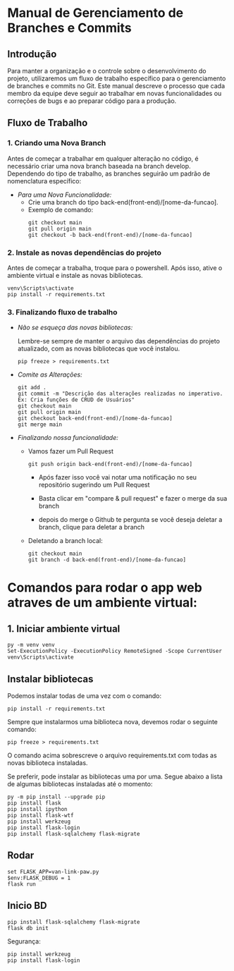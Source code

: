 # Manual de Gerenciamento de Branches e Commits

## Introdução

Para manter a organização e o controle sobre o desenvolvimento do projeto, utilizaremos um fluxo de trabalho específico para o gerenciamento de branches e commits no Git. 
Este manual descreve o processo que cada membro da equipe deve seguir ao trabalhar em novas funcionalidades ou correções de bugs e ao preparar código para a produção.

## Fluxo de Trabalho

### 1. Criando uma Nova Branch

Antes de começar a trabalhar em qualquer alteração no código, é necessário criar uma nova branch baseada na branch develop. 
Dependendo do tipo de trabalho, as branches seguirão um padrão de nomenclatura específico:

- *Para uma Nova Funcionalidade:*
  - Crie uma branch do tipo back-end(front-end)/[nome-da-funcao].
  - Exemplo de comando:
    ```
    git checkout main
    git pull origin main
    git checkout -b back-end(front-end)/[nome-da-funcao]
    ```

### 2. Instale as novas dependências do projeto

Antes de começar a trabalha, troque para o powershell. Após isso, ative o ambiente virtual e instale as novas bibliotecas.

```
venv\Scripts\activate
pip install -r requirements.txt
```

### 3. Finalizando fluxo de trabalho
- *Não se esqueça das novas bibliotecas:*

  Lembre-se sempre de manter o arquivo das dependências do projeto atualizado, com as novas bibliotecas que você instalou.
  ```
  pip freeze > requirements.txt
  ```

- *Comite as Alterações:*
  ```
  git add .
  git commit -m "Descrição das alterações realizadas no imperativo. Ex: Cria funções de CRUD de Usuários"
  git checkout main
  git pull origin main
  git checkout back-end(front-end)/[nome-da-funcao]
  git merge main
  ```
     
- *Finalizando nossa funcionalidade:*
  - Vamos fazer um Pull Request
    ```
    git push origin back-end(front-end)/[nome-da-funcao]
    ```

    - Após fazer isso você vai notar uma notificação no seu repositório sugerindo um Pull Request
    

    - Basta clicar em "compare & pull request" e fazer o merge da sua branch
      

    - depois do merge o Github te pergunta se você deseja deletar a branch, clique para deletar a branch
    
  - Deletando a branch local:
    ```
    git checkout main
    git branch -d back-end(front-end)/[nome-da-funcao]
    ```


# Comandos para rodar o app web atraves de um ambiente virtual:


## 1. Iniciar ambiente virtual
```
py -m venv venv
Set-ExecutionPolicy -ExecutionPolicy RemoteSigned -Scope CurrentUser
venv\Scripts\activate
```

## Instalar bibliotecas
Podemos instalar todas de uma vez com o comando:
```
pip install -r requirements.txt
```

Sempre que instalarmos uma biblioteca nova, devemos rodar o seguinte comando:
```
pip freeze > requirements.txt
```
O comando acima sobrescreve o arquivo requirements.txt com todas as novas biblioteca instaladas.

Se preferir, pode instalar as bibliotecas uma por uma. Segue abaixo a lista de algumas bibliotecas instaladas até o momento:
```
py -m pip install --upgrade pip
pip install flask
pip install ipython
pip install flask-wtf
pip install werkzeug
pip install flask-login
pip install flask-sqlalchemy flask-migrate
```

## Rodar
```
set FLASK_APP=van-link-paw.py
$env:FLASK_DEBUG = 1
flask run
```
## Inicio BD
```
pip install flask-sqlalchemy flask-migrate
flask db init
```
Segurança:
```
pip install werkzeug
pip install flask-login

